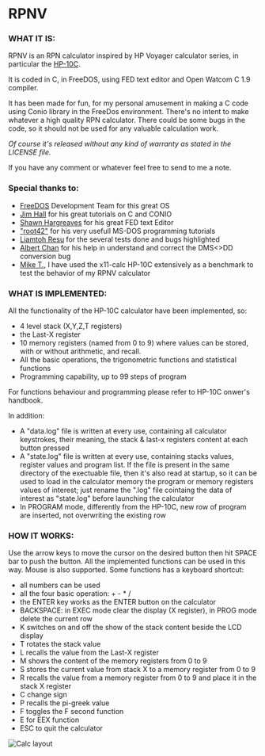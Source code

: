 # RPNV

### WHAT IT IS:

RPNV is an RPN calculator inspired by HP Voyager calculator series, in particular the [HP-10C](https://www.hpmuseum.org/hp10c.htm).

It is coded in C, in FreeDOS, using FED text editor and Open Watcom C 1.9 compiler.

It has been made for fun, for my personal amusement in making a C code using Conio library in the FreeDos environment. 
There's no intent to make whatever a high quality RPN calculator. There could be some bugs in the code, so it should not be used for any valuable calculation work. 

_Of course it's released without any kind of warranty as stated in the LICENSE file._

If you have any comment or whatever feel free to send to me a note.

### Special thanks to: 
- [FreeDOS](https://freedos.org/) Development Team for this great OS
- [Jim Hall](https://freedos.org/jhall/) for his great tutorials on C and CONIO
- [Shawn Hargreaves](https://shawnhargreaves.com/fed/) for his great FED text Editor
- ["root42"](https://www.youtube.com/@root42) for his very usefull MS-DOS programming tutorials
- [Liamtoh Resu](https://www.hpmuseum.org/forum/user-13332.html) for the several tests done and bugs highlighted
- [Albert Chan](https://www.hpmuseum.org/forum/user-9024.html) for his help in understand and correct the DMS<>DD conversion bug
- [Mike T.](https://github.com/mike632t), I have used the x11-calc HP-10C extensively as a benchmark to test the behavior of my RPNV calculator

### WHAT IS IMPLEMENTED:

All the functionality of the HP-10C calculator have been implemented, so: 
- 4 level stack (X,Y,Z,T registers)
- the Last-X register
- 10 memory registers (named from 0 to 9) where values can be stored, with or without arithmetic, and recall.
- All the basic operations, the trigonometric functions and statistical functions
- Programming capability, up to 99 steps of program

For functions behaviour and programming please refer to HP-10C onwer's handbook.

In addition:
- A "data.log" file is written at every use, containing all calculator keystrokes, their meaning, the stack & last-x registers content at each button pressed
- A "state.log" file is written at every use, containing stacks values, register values and program list. If the file is present in the same directory of the exectuable file, then it's also read at startup, so it can be used to load in the calculator memory the program or memory registers values of interest; just rename the ".log" file cointaing the data of interest as "state.log" before launching the calculator
- In PROGRAM mode, differently from the HP-10C, new row of program are inserted, not overwriting the existing row

### HOW IT WORKS:

Use the arrow keys to move the cursor on the desired button then hit SPACE bar to push the button. All the implemented functions can be used in this way. Mouse is also supported. Some functions has a keyboard shortcut:
- all numbers can be used
- all the four basic operation: + - * /
- the ENTER key works as the ENTER button on the calculator
- BACKSPACE: in EXEC mode clear the display (X register), in PROG mode delete the current row
- K switches on and off the show of the stack content beside the LCD display
- T rotates the stack value
- L recalls the value from the Last-X register
- M shows the content of the memory registers from 0 to 9
- S stores the current value from stack X to a memory register from 0 to 9
- R recalls the value from a memory register from 0 to 9 and place it in the stack X register
- C change sign
- P recalls the pi-greek value
- F toggles the F second function
- E for EEX function
- ESC to quit the calculator

![Calc layout](https://github.com/user-attachments/assets/05ecbbef-787c-4fd0-afc1-cd8879086e32)
